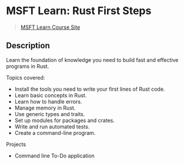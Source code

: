 # **MSFT Learn: Rust First Steps**
> [MSFT Learn Course Site](https://docs.microsoft.com/en-us/learn/paths/rust-first-steps/)

## **Description**
Learn the foundation of knowledge you need to build fast and effective programs in Rust.

Topics covered:  
- Install the tools you need to write your first lines of Rust code.
- Learn basic concepts in Rust.
- Learn how to handle errors.
- Manage memory in Rust.
- Use generic types and traits.
- Set up modules for packages and crates.
- Write and run automated tests.
- Create a command-line program.

Projects
- Command line To-Do application